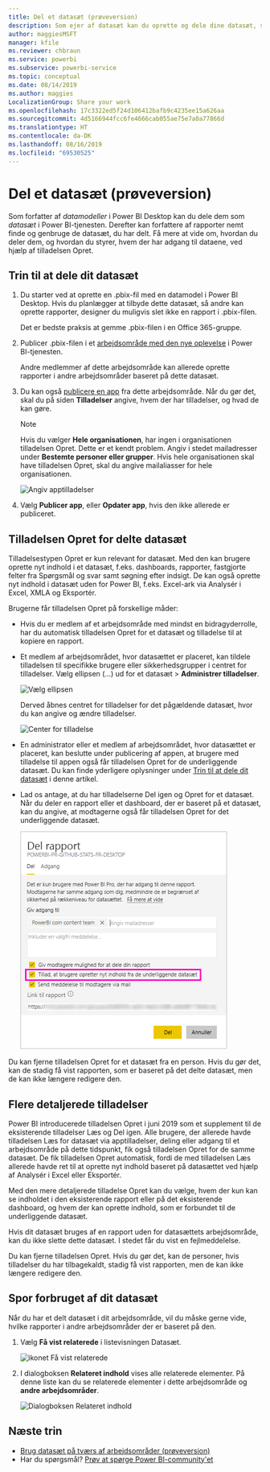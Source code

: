 ```yaml
---
title: Del et datasæt (prøveversion)
description: Som ejer af datasæt kan du oprette og dele dine datasæt, så andre kan bruge dem. Få mere at vide om, hvordan du bevarer styringen over, hvem der har adgang til dataene, ved hjælp af tilladelsen Opret.
author: maggiesMSFT
manager: kfile
ms.reviewer: chbraun
ms.service: powerbi
ms.subservice: powerbi-service
ms.topic: conceptual
ms.date: 08/14/2019
ms.author: maggies
LocalizationGroup: Share your work
ms.openlocfilehash: 17c3322ed5f24d106412bafb9c4235ee15a626aa
ms.sourcegitcommit: 4d5166944fcc6fe4666cab055ae75e7a0a77866d
ms.translationtype: HT
ms.contentlocale: da-DK
ms.lasthandoff: 08/16/2019
ms.locfileid: "69530525"
---
```

# <a name="share-a-dataset-preview"></a>Del et datasæt (prøveversion)

Som forfatter af *datamodeller* i Power BI Desktop kan du dele dem som *datasæt* i Power BI-tjenesten. Derefter kan forfattere af rapporter nemt finde og genbruge de datasæt, du har delt. Få mere at vide om, hvordan du deler dem, og hvordan du styrer, hvem der har adgang til dataene, ved hjælp af tilladelsen Opret.

## <a name="steps-to-sharing-your-dataset"></a>Trin til at dele dit datasæt

1. Du starter ved at oprette en .pbix-fil med en datamodel i Power BI Desktop. Hvis du planlægger at tilbyde dette datasæt, så andre kan oprette rapporter, designer du muligvis slet ikke en rapport i .pbix-filen.

    Det er bedste praksis at gemme .pbix-filen i en Office 365-gruppe.

1. Publicer .pbix-filen i et [arbejdsområde med den nye oplevelse](service-create-the-new-workspaces.md) i Power BI-tjenesten.
    
    Andre medlemmer af dette arbejdsområde kan allerede oprette rapporter i andre arbejdsområder baseret på dette datasæt.

1. Du kan også [publicere en app](service-create-distribute-apps.md) fra dette arbejdsområde. Når du gør det, skal du på siden **Tilladelser** angive, hvem der har tilladelser, og hvad de kan gøre.

    > [!NOTE]
    > Hvis du vælger **Hele organisationen**, har ingen i organisationen tilladelsen Opret. Dette er et kendt problem. Angiv i stedet mailadresser under **Bestemte personer eller grupper**.  Hvis hele organisationen skal have tilladelsen Opret, skal du angive mailaliasser for hele organisationen.

    ![Angiv apptilladelser](media/service-datasets-build-permissions/power-bi-dataset-app-permissions.png)

1. Vælg **Publicer app**, eller **Opdater app**, hvis den ikke allerede er publiceret.

## <a name="build-permissions-for-shared-datasets"></a>Tilladelsen Opret for delte datasæt

Tilladelsestypen Opret er kun relevant for datasæt. Med den kan brugere oprette nyt indhold i et datasæt, f.eks. dashboards, rapporter, fastgjorte felter fra Spørgsmål og svar samt søgning efter indsigt. De kan også oprette nyt indhold i datasæt uden for Power BI, f.eks. Excel-ark via Analysér i Excel, XMLA og Eksportér.

Brugerne får tilladelsen Opret på forskellige måder:

- Hvis du er medlem af et arbejdsområde med mindst en bidragyderrolle, har du automatisk tilladelsen Opret for et datasæt og tilladelse til at kopiere en rapport.
 
- Et medlem af arbejdsområdet, hvor datasættet er placeret, kan tildele tilladelsen til specifikke brugere eller sikkerhedsgrupper i centret for tilladelser. Vælg ellipsen (...) ud for et datasæt > **Administrer tilladelser**.

    ![Vælg ellipsen](media/service-datasets-build-permissions/power-bi-dataset-manage-permissions.png)

    Derved åbnes centret for tilladelser for det pågældende datasæt, hvor du kan angive og ændre tilladelser.

    ![Center for tilladelse](media/service-datasets-build-permissions/power-bi-dataset-permissions.png)

- En administrator eller et medlem af arbejdsområdet, hvor datasættet er placeret, kan beslutte under publicering af appen, at brugere med tilladelse til appen også får tilladelsen Opret for de underliggende datasæt. Du kan finde yderligere oplysninger under [Trin til at dele dit datasæt](#steps-to-sharing-your-dataset) i denne artikel.

- Lad os antage, at du har tilladelserne Del igen og Opret for et datasæt. Når du deler en rapport eller et dashboard, der er baseret på et datasæt, kan du angive, at modtagerne også får tilladelsen Opret for det underliggende datasæt.

    ![Tilladelsen Opret](media/service-datasets-build-permissions/power-bi-share-report-allow-users.png)

Du kan fjerne tilladelsen Opret for et datasæt fra en person. Hvis du gør det, kan de stadig få vist rapporten, som er baseret på det delte datasæt, men de kan ikke længere redigere den.

## <a name="more-granular-permissions"></a>Flere detaljerede tilladelser

Power BI introducerede tilladelsen Opret i juni 2019 som et supplement til de eksisterende tilladelser Læs og Del igen. Alle brugere, der allerede havde tilladelsen Læs for datasæt via apptilladelser, deling eller adgang til et arbejdsområde på dette tidspunkt, fik også tilladelsen Opret for de samme datasæt. De fik tilladelsen Opret automatisk, fordi de med tilladelsen Læs allerede havde ret til at oprette nyt indhold baseret på datasættet ved hjælp af Analysér i Excel eller Eksportér.

Med den mere detaljerede tilladelse Opret kan du vælge, hvem der kun kan se indholdet i den eksisterende rapport eller på det eksisterende dashboard, og hvem der kan oprette indhold, som er forbundet til de underliggende datasæt.

Hvis dit datasæt bruges af en rapport uden for datasættets arbejdsområde, kan du ikke slette dette datasæt. I stedet får du vist en fejlmeddelelse.

Du kan fjerne tilladelsen Opret. Hvis du gør det, kan de personer, hvis tilladelser du har tilbagekaldt, stadig få vist rapporten, men de kan ikke længere redigere den.

## <a name="track-your-dataset-usage"></a>Spor forbruget af dit datasæt

Når du har et delt datasæt i dit arbejdsområde, vil du måske gerne vide, hvilke rapporter i andre arbejdsområder der er baseret på den.

1. Vælg **Få vist relaterede** i listevisningen Datasæt.

    ![ikonet Få vist relaterede](media/service-datasets-build-permissions/power-bi-dataset-view-related-to-dataset.png)

1. I dialogboksen **Relateret indhold** vises alle relaterede elementer. På denne liste kan du se relaterede elementer i dette arbejdsområde og **andre arbejdsområder**.
 
    ![Dialogboksen Relateret indhold](media/service-datasets-build-permissions/power-bi-dataset-related-workspaces.png)

## <a name="next-steps"></a>Næste trin

- [Brug datasæt på tværs af arbejdsområder (prøveversion)](service-datasets-across-workspaces.md)
- Har du spørgsmål? [Prøv at spørge Power BI-community'et](http://community.powerbi.com/)
